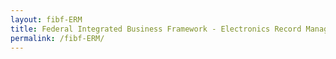 ```yaml
---
layout: fibf-ERM
title: Federal Integrated Business Framework - Electronics Record Management
permalink: /fibf-ERM/
---
```

